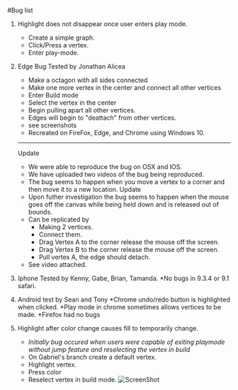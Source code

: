 #Bug list

1. Highlight does not disappear once user enters play mode.
	* Create a simple graph.
	* Click/Press a vertex.
	* Enter play-mode.
	
2. Edge Bug Tested by Jonathan Alicea
	* Make a octagon with all sides connected
	* Make one more vertex in the center and connect all other vertices 
	* Enter Build mode
	* Select the vertex in the center 
	* Begin pulling apart all other vertices.
	* Edges will begin to "deattach" from other vertices.
	* see screenshots
	* Recreated on FireFox, Edge, and Chrome using Windows 10.
	---------------------------------------------------
	Update
	* We were able to reproduce the bug on OSX and IOS.
	* We have uploaded two videos of the bug being reproduced.
	* The bug seems to happen when you move a vertex to a corner and then move it to a new location.
	Update 
	* Upon futher investigation the bug seems to happen when the mouse goes off the canvas while being held down and is released out of bounds.
	* Can be replicated by 
		* Making 2 vertices.
		* Connect them.
		* Drag Vertex A to the corner release the mouse off the screen.
		* Drag Vertex B to the corner release the mouse off the screen.
		* Pull vertex A, the edge should detach.
	* See video attached. 
3. Iphone Tested by Kenny, Gabe, Brian, Tamanda. 
	*No bugs in 9.3.4 or 9.1 safari.
	
4. Android test by Sean and Tony
	*Chrome undo/redo button is highlighted when clicked.
	*Play mode in chrome sometimes allows vertices to be made. 
	*Firefox had no bugs
	
5. Highlight after color change causes fill to temporarily change.
	* _Initially bug occured when users were capable of exiting playmode without jump feature and reselecting the vertex in build_
	* On Gabriel's branch create a default vertex.
	* Highlight vertex.
	* Press color
	* Reselect vertex in build mode.
![ScreenShot](https://s12.postimg.org/b0bit31v1/ezgif_3640558919.gif)
